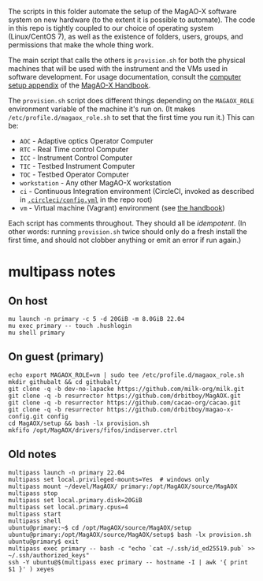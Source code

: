 The scripts in this folder automate the setup of the MagAO-X software system on new hardware (to the extent it is possible to automate). The code in this repo is tightly coupled to our choice of operating system (Linux/CentOS 7), as well as the existence of folders, users, groups, and permissions that make the whole thing work.

The main script that calls the others is `provision.sh` for both the physical machines that will be used with the instrument and the VMs used in software development. For usage documentation, consult the [computer setup appendix](https://magao-x.org/docs/handbook/appendices/computer_setup/computer_setup.html) of the [MagAO-X Handbook](https://magao-x.org/docs/handbook/).

The `provision.sh` script does different things depending on the `MAGAOX_ROLE` environment variable of the machine it's run on. (It makes `/etc/profile.d/magaox_role.sh` to set that the first time you run it.) This can be:

  * `AOC` - Adaptive optics Operator Computer
  * `RTC` - Real Time control Computer
  * `ICC` - Instrument Control Computer
  * `TIC` - Testbed Instrument Computer
  * `TOC` - Testbed Operator Computer
  * `workstation` - Any other MagAO-X workstation
  * `ci` - Continuous Integration environment (CircleCI, invoked as described in [`.circleci/config.yml`](../.circleci/config.yml) in the repo root)
  * `vm` - Virtual machine (Vagrant) environment (see [the handbook](https://magao-x.org/docs/handbook/appendices/development_vm.html))

Each script has comments throughout. They should all be *idempotent*. (In other words: running `provision.sh` twice should only do a fresh install the first time, and should not clobber anything or emit an error if run again.)


# multipass notes

## On host

    mu launch -n primary -c 5 -d 20GiB -m 8.0GiB 22.04
    mu exec primary -- touch .hushlogin
    mu shell primary


## On guest (primary)

    echo export MAGAOX_ROLE=vm | sudo tee /etc/profile.d/magaox_role.sh
    mkdir githubalt && cd githubalt/
    git clone -q -b dev-no-lapacke https://github.com/milk-org/milk.git
    git clone -q -b resurrector https://github.com/drbitboy/MagAOX.git
    git clone -q -b resurrector https://github.com/cacao-org/cacao.git
    git clone -q -b resurrector https://github.com/drbitboy/magao-x-config.git config
    cd MagAOX/setup && bash -lx provision.sh
    mkfifo /opt/MagAOX/drivers/fifos/indiserver.ctrl

## Old notes
```
multipass launch -n primary 22.04
multipass set local.privileged-mounts=Yes  # windows only
multipass mount ~/devel/MagAOX/ primary:/opt/MagAOX/source/MagAOX
multipass stop
multipass set local.primary.disk=20GiB
multipass set local.primary.cpus=4
multipass start
multipass shell
ubuntu@primary:~$ cd /opt/MagAOX/source/MagAOX/setup
ubuntu@primary:/opt/MagAOX/source/MagAOX/setup$ bash -lx provision.sh
ubuntu@primary$ exit
multipass exec primary -- bash -c "echo `cat ~/.ssh/id_ed25519.pub` >> ~/.ssh/authorized_keys"
ssh -Y ubuntu@$(multipass exec primary -- hostname -I | awk '{ print $1 }' ) xeyes
```
